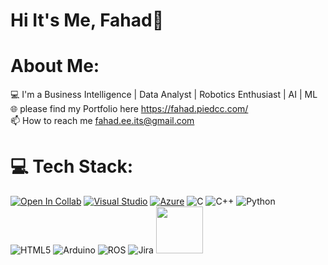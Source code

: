 # Hi It's Me, Fahad👋

# About Me:
💻 I'm a Business Intelligence | Data Analyst | Robotics Enthusiast | AI | ML </br>
🌐 please find my Portfolio here https://fahad.piedcc.com/ </br>
📫 How to reach me fahad.ee.its@gmail.com


# 💻 Tech Stack:
[![Open In Collab](https://colab.research.google.com/assets/colab-badge.svg)](https://colab.research.google.com/github/Naereen/badges)  [![Visual Studio](https://badgen.net/badge/icon/visualstudio?icon=visualstudio&label)](https://visualstudio.microsoft.com) [![Azure](https://badgen.net/badge/icon/azure?icon=azure&label)](https://azure.microsoft.com)
![C](https://img.shields.io/badge/c-%2300599C.svg?style=flat&logo=c&logoColor=white) ![C++](https://img.shields.io/badge/c++-%2300599C.svg?style=flat&logo=c%2B%2B&logoColor=white) ![Python](https://img.shields.io/badge/python-3670A0?style=flat&logo=python&logoColor=ffdd54)  
![HTML5](https://img.shields.io/badge/html5-%23E34F26.svg?style=flat&logo=html5&logoColor=white) ![Arduino](https://img.shields.io/badge/-Arduino-00979D?style=flat&logo=Arduino&logoColor=white) ![ROS](https://img.shields.io/badge/ros-%230A0FF9.svg?style=flat&logo=ros&logoColor=white) ![Jira](https://img.shields.io/badge/jira-%230A0FFF.svg?style=flat&logo=jira&logoColor=white)
<img src="https://fahad.piedcc.com/assets/badges/power-bi-vector-logo-2022.svg" height="75"/>
